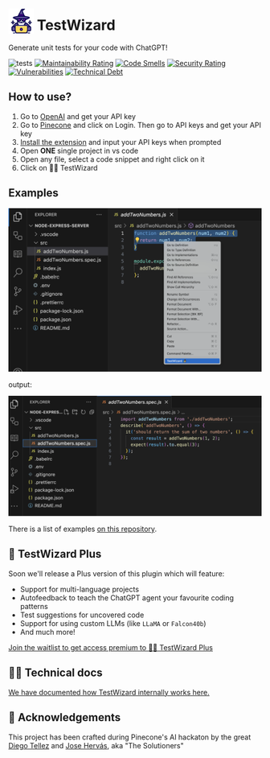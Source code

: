 # <img src="logo.png" height="50" style="vertical-align: text-bottom"> TestWizard

Generate unit tests for your code with ChatGPT!

![tests](https://github.com/JoseHervas/testwizard/actions/workflows/ci.yml/badge.svg) [![Maintainability Rating](https://sonarcloud.io/api/project_badges/measure?project=testwizard_test-wizard&metric=sqale_rating)](https://sonarcloud.io/summary/new_code?id=testwizard_test-wizard) [![Code Smells](https://sonarcloud.io/api/project_badges/measure?project=testwizard_test-wizard&metric=code_smells)](https://sonarcloud.io/summary/new_code?id=testwizard_test-wizard) [![Security Rating](https://sonarcloud.io/api/project_badges/measure?project=testwizard_test-wizard&metric=security_rating)](https://sonarcloud.io/summary/new_code?id=testwizard_test-wizard) [![Vulnerabilities](https://sonarcloud.io/api/project_badges/measure?project=testwizard_test-wizard&metric=vulnerabilities)](https://sonarcloud.io/summary/new_code?id=testwizard_test-wizard) [![Technical Debt](https://sonarcloud.io/api/project_badges/measure?project=testwizard_test-wizard&metric=sqale_index)](https://sonarcloud.io/summary/new_code?id=testwizard_test-wizard)

## How to use?

1. Go to [OpenAI](https://platform.openai.com/account/api-keys) and get your API key
2. Go to [Pinecone](https://www.pinecone.io/) and click on Login. Then go to API keys and get your API key
3. [Install the extension](https://marketplace.visualstudio.com/items?itemName=thesolutioners.testwizard) and input your API keys when prompted
4. Open **ONE** single project in vs code
5. Open any file, select a code snippet and right click on it
6. Click on 🧙‍♂️ TestWizard

## Examples

<img src="./example2.png" />

output:

<img src="./example1.png" />

There is a list of examples [on this repository](https://github.com/JoseHervas/testwizard-examples).

## 💎 TestWizard Plus

Soon we'll release a Plus version of this plugin which will feature:

- Support for multi-language projects
- Autofeedback to teach the ChatGPT agent your favourite coding patterns
- Test suggestions for uncovered code
- Support for using custom LLMs (like `LLaMA` or `Falcon40b`)
- And much more!

[Join the waitlist to get access premium to 🧙‍♂️ TestWizard Plus](https://forms.gle/XuUrVRs5oiasdZWm9)

## 👨‍💻 Technical docs

[We have documented how TestWizard internally works here.](./docs/architecture.md)

## 🙌 Acknowledgements

This project has been crafted during Pinecone's AI hackaton by the great [Diego Tellez](https://github.com/dtellz/) and [Jose Hervás](https://github.com/josehervas), aka "The Solutioners"
